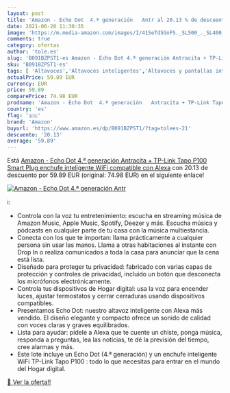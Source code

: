 ```yaml
---
layout: post
title: 'Amazon - Echo Dot  4.ª generación   Antr al 20.13 % de descuento'
date: 2021-06-20 11:30:35
image: 'https://m.media-amazon.com/images/I/41SeTd5GnFS._SL500_._SL400_.jpg'
comments: true
category: ofertas
author: 'tole.es'
slug: 'B091BZPST1-es Amazon - Echo Dot 4.ª generación Antracita + TP-Link Tapo...'
sku: 'B091BZPST1-es'
tags: [ 'Altavoces','Altavoces inteligentes','Altavoces y pantallas inteligentes Echo','Dispositivos Amazon','Dispositivos Amazon y Accesorios','Electrónica','Equipos de audio y Hi-Fi','Paquetes de dispositivos','alexa','amazon','enchufe','inteligente', ]
actualPrice: 59.89 EUR
currency: EUR
price: 59.89
comparePrice: 74.98 EUR
prodname: 'Amazon - Echo Dot  4.ª generación   Antracita + TP-Link Tapo P100 Smart Plug  enchufe inteligente WiFi   compatible con Alexa'
country: 'es'
flag: '🇪🇸'
brand: 'Amazon'
buyurl: 'https://www.amazon.es/dp/B091BZPST1/?tag=tolees-21'
descuento: '20.13'
average: '59.89'
---
```


Está [Amazon - Echo Dot  4.ª generación   Antracita + TP-Link Tapo P100 Smart Plug  enchufe inteligente WiFi   compatible con Alexa](https://www.amazon.es/dp/B091BZPST1/?tag=tolees-21) con 20.13 de descuento por 59.89 EUR (original: 74.98 EUR) en el siguiente enlace!

[![Amazon - Echo Dot  4.ª generación   Antr](https://m.media-amazon.com/images/I/41SeTd5GnFS._SL500_._SL400_.jpg)](https://www.amazon.es/dp/B091BZPST1/?tag=tolees-21)

ℹ️:

- Controla con la voz tu entretenimiento: escucha en streaming música de Amazon Music, Apple Music, Spotify, Deezer y más. Escucha música y pódcasts en cualquier parte de tu casa con la música multiestancia.
- Conecta con los que te importan: llama prácticamente a cualquier persona sin usar las manos. Llama a otras habitaciones al instante con Drop In o realiza comunicados a toda la casa para anunciar que la cena está lista.
- Diseñado para proteger tu privacidad: fabricado con varias capas de protección y controles de privacidad, incluido un botón que desconecta los micrófonos electrónicamente.
- Controla tus dispositivos de Hogar digital: usa la voz para encender luces, ajustar termostatos y cerrar cerraduras usando dispositivos compatibles.
- Presentamos Echo Dot: nuestro altavoz inteligente con Alexa más vendido. El diseño elegante y compacto ofrece un sonido de calidad con voces claras y graves equilibrados.
- Lista para ayudar: pídele a Alexa que te cuente un chiste, ponga música, responda a preguntas, lea las noticias, te dé la previsión del tiempo, cree alarmas y más.
- Este lote incluye un Echo Dot (4.ª generación) y un enchufe inteligente WiFi TP-Link Tapo P100 : todo lo que necesitas para entrar en el mundo del Hogar digital.

[🛒 Ver la oferta!!](https://www.amazon.es/dp/B091BZPST1/?tag=tolees-21)
